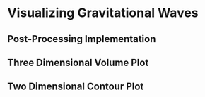 # Visualizing Gravitational Waves

## Post-Processing Implementation

## Three Dimensional Volume Plot

## Two Dimensional Contour Plot


